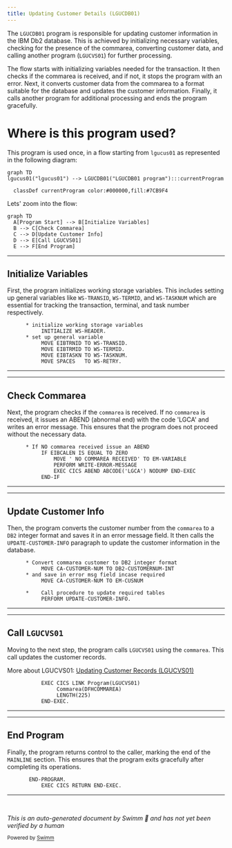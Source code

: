 ```yaml
---
title: Updating Customer Details (LGUCDB01)
---
```

The <SwmToken path="base/src/lgucdb01.cbl" pos="10:6:6" line-data="       PROGRAM-ID. LGUCDB01.">`LGUCDB01`</SwmToken> program is responsible for updating customer information in the IBM Db2 database. This is achieved by initializing necessary variables, checking for the presence of the commarea, converting customer data, and calling another program (<SwmToken path="base/src/lgucdb01.cbl" pos="136:9:9" line-data="           EXEC CICS LINK Program(LGUCVS01)">`LGUCVS01`</SwmToken>) for further processing.

The flow starts with initializing variables needed for the transaction. It then checks if the commarea is received, and if not, it stops the program with an error. Next, it converts customer data from the commarea to a format suitable for the database and updates the customer information. Finally, it calls another program for additional processing and ends the program gracefully.

# Where is this program used?

This program is used once, in a flow starting from `lgucus01` as represented in the following diagram:

```mermaid
graph TD
lgucus01("lgucus01") --> LGUCDB01("LGUCDB01 program"):::currentProgram

  classDef currentProgram color:#000000,fill:#7CB9F4
```

Lets' zoom into the flow:

```mermaid
graph TD
  A[Program Start] --> B[Initialize Variables]
  B --> C[Check Commarea]
  C --> D[Update Customer Info]
  D --> E[Call LGUCVS01]
  E --> F[End Program]
```

<SwmSnippet path="/base/src/lgucdb01.cbl" line="106">

---

## Initialize Variables

First, the program initializes working storage variables. This includes setting up general variables like <SwmToken path="base/src/lgucdb01.cbl" pos="109:7:9" line-data="           MOVE EIBTRNID TO WS-TRANSID.">`WS-TRANSID`</SwmToken>, <SwmToken path="base/src/lgucdb01.cbl" pos="110:7:9" line-data="           MOVE EIBTRMID TO WS-TERMID.">`WS-TERMID`</SwmToken>, and <SwmToken path="base/src/lgucdb01.cbl" pos="111:7:9" line-data="           MOVE EIBTASKN TO WS-TASKNUM.">`WS-TASKNUM`</SwmToken> which are essential for tracking the transaction, terminal, and task number respectively.

```cobol
      * initialize working storage variables
           INITIALIZE WS-HEADER.
      * set up general variable
           MOVE EIBTRNID TO WS-TRANSID.
           MOVE EIBTRMID TO WS-TERMID.
           MOVE EIBTASKN TO WS-TASKNUM.
           MOVE SPACES   TO WS-RETRY.
```

---

</SwmSnippet>

<SwmSnippet path="/base/src/lgucdb01.cbl" line="116">

---

## Check Commarea

Next, the program checks if the <SwmToken path="base/src/lgucdb01.cbl" pos="116:7:7" line-data="      * If NO commarea received issue an ABEND">`commarea`</SwmToken> is received. If no <SwmToken path="base/src/lgucdb01.cbl" pos="116:7:7" line-data="      * If NO commarea received issue an ABEND">`commarea`</SwmToken> is received, it issues an ABEND (abnormal end) with the code 'LGCA' and writes an error message. This ensures that the program does not proceed without the necessary data.

```cobol
      * If NO commarea received issue an ABEND
           IF EIBCALEN IS EQUAL TO ZERO
               MOVE ' NO COMMAREA RECEIVED' TO EM-VARIABLE
               PERFORM WRITE-ERROR-MESSAGE
               EXEC CICS ABEND ABCODE('LGCA') NODUMP END-EXEC
           END-IF
```

---

</SwmSnippet>

<SwmSnippet path="/base/src/lgucdb01.cbl" line="128">

---

## Update Customer Info

Then, the program converts the customer number from the <SwmToken path="base/src/lgucdb01.cbl" pos="128:5:5" line-data="      * Convert commarea customer to DB2 integer format">`commarea`</SwmToken> to a <SwmToken path="base/src/lgucdb01.cbl" pos="128:11:11" line-data="      * Convert commarea customer to DB2 integer format">`DB2`</SwmToken> integer format and saves it in an error message field. It then calls the <SwmToken path="base/src/lgucdb01.cbl" pos="134:3:7" line-data="           PERFORM UPDATE-CUSTOMER-INFO.">`UPDATE-CUSTOMER-INFO`</SwmToken> paragraph to update the customer information in the database.

```cobol
      * Convert commarea customer to DB2 integer format
           MOVE CA-CUSTOMER-NUM TO DB2-CUSTOMERNUM-INT
      * and save in error msg field incase required
           MOVE CA-CUSTOMER-NUM TO EM-CUSNUM

      *    Call procedure to update required tables
           PERFORM UPDATE-CUSTOMER-INFO.
```

---

</SwmSnippet>

<SwmSnippet path="/base/src/lgucdb01.cbl" line="136">

---

## Call <SwmToken path="base/src/lgucdb01.cbl" pos="136:9:9" line-data="           EXEC CICS LINK Program(LGUCVS01)">`LGUCVS01`</SwmToken>

Moving to the next step, the program calls <SwmToken path="base/src/lgucdb01.cbl" pos="136:9:9" line-data="           EXEC CICS LINK Program(LGUCVS01)">`LGUCVS01`</SwmToken> using the <SwmToken path="base/src/lgucdb01.cbl" pos="116:7:7" line-data="      * If NO commarea received issue an ABEND">`commarea`</SwmToken>. This call updates the customer records.

More about LGUCVS01: <SwmLink doc-title="Updating Customer Records (LGUCVS01)">[Updating Customer Records (LGUCVS01)](/.swm/updating-customer-records-lgucvs01.g1etz950.sw.md)</SwmLink>

```cobol
           EXEC CICS LINK Program(LGUCVS01)
                Commarea(DFHCOMMAREA)
                LENGTH(225)
           END-EXEC.
```

---

</SwmSnippet>

<SwmSnippet path="/base/src/lgucdb01.cbl" line="142">

---

## End Program

Finally, the program returns control to the caller, marking the end of the <SwmToken path="base/src/lgucdb01.cbl" pos="101:1:1" line-data="       MAINLINE SECTION.">`MAINLINE`</SwmToken> section. This ensures that the program exits gracefully after completing its operations.

```cobol
       END-PROGRAM.
           EXEC CICS RETURN END-EXEC.
```

---

</SwmSnippet>

&nbsp;

*This is an auto-generated document by Swimm 🌊 and has not yet been verified by a human*

<SwmMeta version="3.0.0" repo-id="Z2l0aHViJTNBJTNBa3luZHJ5bC1jaWNzLWdlbmFwcCUzQSUzQVN3aW1tLURlbW8=" repo-name="kyndryl-cics-genapp"><sup>Powered by [Swimm](https://app.swimm.io/)</sup></SwmMeta>

